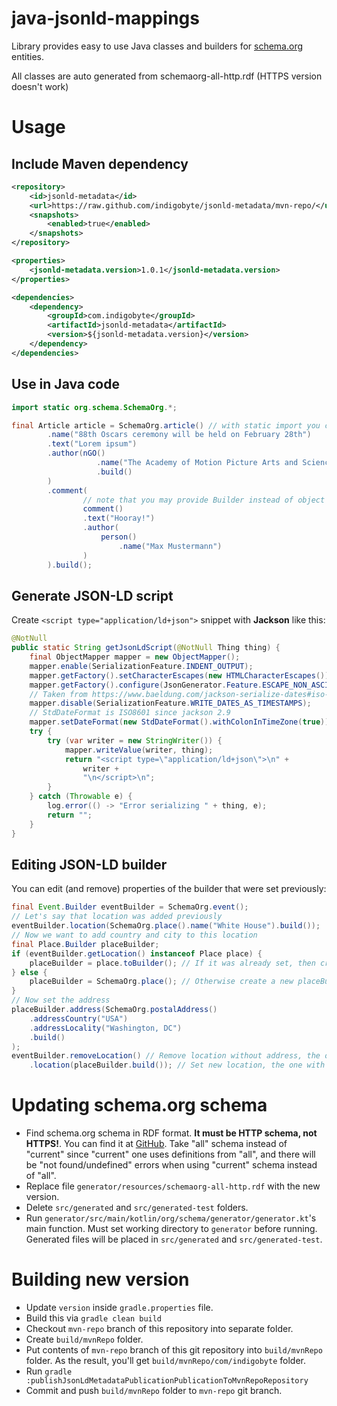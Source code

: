 java-jsonld-mappings
====================

Library provides easy to use Java classes and builders for [schema.org](http://schema.org/) entities.

All classes are auto generated from schemaorg-all-http.rdf (HTTPS version doesn't work)

# Usage

## Include Maven dependency

```xml
<repository>
    <id>jsonld-metadata</id>
    <url>https://raw.github.com/indigobyte/jsonld-metadata/mvn-repo/</url>
    <snapshots>
        <enabled>true</enabled>
    </snapshots>
</repository>

<properties>
    <jsonld-metadata.version>1.0.1</jsonld-metadata.version>
</properties>

<dependencies>
    <dependency>
        <groupId>com.indigobyte</groupId>
        <artifactId>jsonld-metadata</artifactId>
        <version>${jsonld-metadata.version}</version>
    </dependency>
</dependencies>
```

## Use in Java code

```java
import static org.schema.SchemaOrg.*;

final Article article = SchemaOrg.article() // with static import you can skip `SchemaOrg.`, left here for clarity
        .name("88th Oscars ceremony will be held on February 28th")
        .text("Lorem ipsum")
        .author(nGO()
                   .name("The Academy of Motion Picture Arts and Sciences")
                   .build()
        )
        .comment(
                // note that you may provide Builder instead of object where it is unambiguous
                comment()
                .text("Hooray!")
                .author(
                    person()
                        .name("Max Mustermann")
                )
        ).build();
```

## Generate JSON-LD script

Create `<script type="application/ld+json">` snippet with __Jackson__ like this:
```java
@NotNull
public static String getJsonLdScript(@NotNull Thing thing) {
    final ObjectMapper mapper = new ObjectMapper();
    mapper.enable(SerializationFeature.INDENT_OUTPUT);
    mapper.getFactory().setCharacterEscapes(new HTMLCharacterEscapes());
    mapper.getFactory().configure(JsonGenerator.Feature.ESCAPE_NON_ASCII, true);
    // Taken from https://www.baeldung.com/jackson-serialize-dates#iso-8601
    mapper.disable(SerializationFeature.WRITE_DATES_AS_TIMESTAMPS);
    // StdDateFormat is ISO8601 since jackson 2.9
    mapper.setDateFormat(new StdDateFormat().withColonInTimeZone(true));
    try {
        try (var writer = new StringWriter()) {
            mapper.writeValue(writer, thing);
            return "<script type=\"application/ld+json\">\n" +
                writer +
                "\n</script>\n";
        }
    } catch (Throwable e) {
        log.error(() -> "Error serializing " + thing, e);
        return "";
    }
}
```
## Editing JSON-LD builder

You can edit (and remove) properties of the builder that were set previously:
```java
final Event.Builder eventBuilder = SchemaOrg.event();
// Let's say that location was added previously
eventBuilder.location(SchemaOrg.place().name("White House").build());
// Now we want to add country and city to this location
final Place.Builder placeBuilder;
if (eventBuilder.getLocation() instanceof Place place) {
    placeBuilder = place.toBuilder(); // If it was already set, then create placeBuilder from existing data
} else {
    placeBuilder = SchemaOrg.place(); // Otherwise create a new placeBuilder instance
}
// Now set the address
placeBuilder.address(SchemaOrg.postalAddress()
    .addressCountry("USA")
    .addressLocality("Washington, DC")
    .build()
);
eventBuilder.removeLocation() // Remove location without address, the one specified previously. If you don't remove it, then eventBuilder will have multiple locations
    .location(placeBuilder.build()); // Set new location, the one with address.

```

# Updating schema.org schema

- Find schema.org schema in RDF format. **It must be HTTP schema, not HTTPS!**. You can find it at 
[GitHub](https://github.com/schemaorg/schemaorg/tree/main/data/releases). Take "all" schema instead of "current" since
"current" one uses definitions from "all", and there will be "not found/undefined" errors when using "current" schema instead of 
"all".
- Replace file `generator/resources/schemaorg-all-http.rdf` with the new version.
- Delete `src/generated` and `src/generated-test` folders.
- Run `generator/src/main/kotlin/org/schema/generator/generator.kt`'s main function. 
Must set working directory to `generator` before running. Generated files will be placed in `src/generated` and 
`src/generated-test`.

# Building new version

- Update `version` inside `gradle.properties` file.
- Build this via `gradle clean build`
- Checkout `mvn-repo` branch of this repository into separate folder.
- Create `build/mvnRepo` folder.
- Put contents of `mvn-repo` branch of this git repository into `build/mvnRepo` folder.
As the result, you'll get `build/mvnRepo/com/indigobyte` folder.
- Run `gradle :publishJsonLdMetadataPublicationPublicationToMvnRepoRepository`
- Commit and push `build/mvnRepo` folder to `mvn-repo` git branch.

